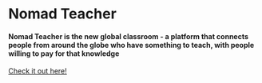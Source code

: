 <h1>Nomad Teacher</h1>
<h4>Nomad Teacher is the new global classroom - a platform that connects people from around the globe who have something to teach, with people willing to pay for that knowledge</h4>
<p><a href="https://nomad-teachers.herokuapp.com/">Check it out here!</a></p>
